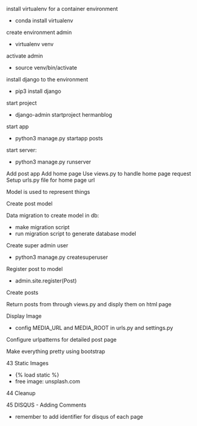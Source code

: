 install virtualenv for a container environment
- conda install virtualenv

create environment admin
- virtualenv venv

activate admin
- source venv/bin/activate

install django to the environment
- pip3 install django

start project
- django-admin startproject hermanblog

start app
- python3 manage.py startapp posts

start server:
- python3 manage.py runserver


Add post app
Add home page
Use views.py to handle home page request
Setup urls.py file for home page url

Model is used to represent things

Create post model

Data migration to create model in db:
- make migration script
- run migration script to generate database model

Create super admin user
- python3 manage.py createsuperuser

Register post to model
- admin.site.register(Post)

Create posts

Return posts from through views.py
and disply them on html page


Display Image
- config MEDIA_URL and 
MEDIA_ROOT in urls.py and settings.py

Configure urlpatterns for detailed post page

Make everything pretty using bootstrap

43 Static Images
- {% load static %}
- free image: unsplash.com

44 Cleanup

45 DISQUS - Adding Comments
- remember to add identifier for disqus of each page
